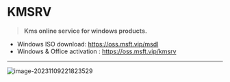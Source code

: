 # KMSRV
> **Kms online service for windows products.**

- Windows ISO download: https://oss.msft.vip/msdl
- Windows & Office activation : https://oss.msft.vip/kmsrv

---

![image-20231109221823529](../hexo/source/images/image-20231109221823529.png)
